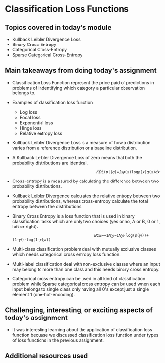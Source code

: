 # Classification Loss Functions

## Topics covered in today's module
* Kullback Leibler Divergence Loss
* Binary Cross-Entropy
* Categorical Cross-Entropy
* Sparse Categorical Cross-Entropy

## Main takeaways from doing today's assignment
* Classification Loss Function represent the price paid of predictions in problems of indentifying which category a particular observation belongs to.

* Examples of classification loss function
  * Log loss
  * Focal loss
  * Exponential loss
  * Hinge loss
  * Relative entropy loss
  
* Kullback Leibler Divergence Loss is a measure of how a distribution varies from a reference distribution or a baseline distribution. 

* A Kullback Leibler Divergence Loss of zero means that both the probability distributions are identical.

                                            𝐾𝐷𝐿(𝑝||𝑞)=∫𝑥𝑝(𝑥)log𝑝(𝑥)𝑞(𝑥)𝑑𝑥 

* Cross-entropy is a measured by calculating the difference between two probability distributions.

* Kullback Leibler Divergence calculates the relative entropy between two probability distributions, whereas cross-entropy calculate the total entropy between the distributions.

* Binary Cross Entropy is a loss function that is used in binary classification tasks which are only two choices (yes or no, A or B, 0 or 1, left or right).

                                           𝐵𝐶𝐸=−1𝑁∑𝑖=1𝑁𝑦𝑖⋅log(𝑝(𝑦𝑖))+(1−𝑦𝑖)⋅log(1−𝑝(𝑦𝑖)) 
                                           
* Multi-class classification problem deal with mutually exclusive classes which needs categorical cross entropy loss function.  

* Multi-label classification deal with non-exclusive classes where an input may belong to more than one class and this needs binary cross entropy.

* Categorical cross entropy can be used in all kind of classification problem while Sparse categorical cross entropy can be used wnen each input belongs to single class only having all 0's except just a single element 1 (one-hot-encoding).
 


## Challenging, interesting, or exciting aspects of today's assignment
* It was interesting learning about the application of classification loss function  becuase we discussed classification loss function under types of loss functions in the previous assignment.

## Additional resources used 


